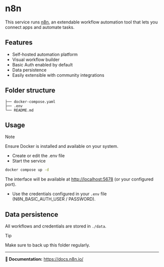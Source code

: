 # n8n

This service runs [n8n](https://n8n.io/), an extendable workflow automation tool that lets you connect apps and automate tasks.

## Features

- Self-hosted automation platform
- Visual workflow builder
- Basic Auth enabled by default
- Data persistence
- Easily extensible with community integrations

## Folder structure

```plaintext
├── docker-compose.yaml
├── .env
└── README.md
```

## Usage

> [!NOTE]
> Ensure Docker is installed and available on your system.

- Create or edit the .env file
- Start the service

```bash
docker compose up -d
```

The interface will be available at <http://localhost:5678> (or your configured port).

- Use the credentials configured in your `.env` file (N8N_BASIC_AUTH_USER / PASSWORD).

## Data persistence

All workflows and credentials are stored in `./data`.

> [!TIP]
> Make sure to back up this folder regularly.

---

**📄 Documentation:** <https://docs.n8n.io/>
